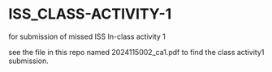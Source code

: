 # ISS_CLASS-ACTIVITY-1
for submission of missed ISS In-class activity 1


see the file in this repo named 2024115002_ca1.pdf to find the class activity1 submission.
